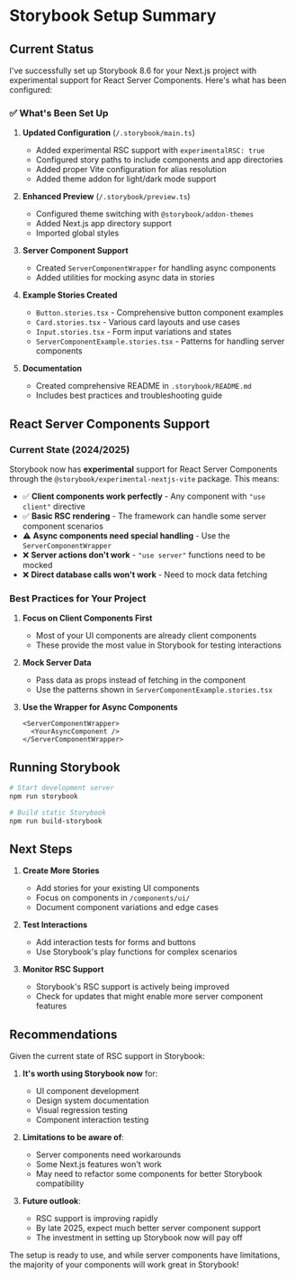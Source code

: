 # Storybook Setup Summary

## Current Status

I've successfully set up Storybook 8.6 for your Next.js project with experimental support for React Server Components. Here's what has been configured:

### ✅ What's Been Set Up

1. **Updated Configuration** (`/.storybook/main.ts`)
   - Added experimental RSC support with `experimentalRSC: true`
   - Configured story paths to include components and app directories
   - Added proper Vite configuration for alias resolution
   - Added theme addon for light/dark mode support

2. **Enhanced Preview** (`/.storybook/preview.ts`)
   - Configured theme switching with `@storybook/addon-themes`
   - Added Next.js app directory support
   - Imported global styles

3. **Server Component Support**
   - Created `ServerComponentWrapper` for handling async components
   - Added utilities for mocking async data in stories

4. **Example Stories Created**
   - `Button.stories.tsx` - Comprehensive button component examples
   - `Card.stories.tsx` - Various card layouts and use cases
   - `Input.stories.tsx` - Form input variations and states
   - `ServerComponentExample.stories.tsx` - Patterns for handling server components

5. **Documentation**
   - Created comprehensive README in `.storybook/README.md`
   - Includes best practices and troubleshooting guide

## React Server Components Support

### Current State (2024/2025)
Storybook now has **experimental** support for React Server Components through the `@storybook/experimental-nextjs-vite` package. This means:

- ✅ **Client components work perfectly** - Any component with `"use client"` directive
- ✅ **Basic RSC rendering** - The framework can handle some server component scenarios
- ⚠️ **Async components need special handling** - Use the `ServerComponentWrapper`
- ❌ **Server actions don't work** - `"use server"` functions need to be mocked
- ❌ **Direct database calls won't work** - Need to mock data fetching

### Best Practices for Your Project

1. **Focus on Client Components First**
   - Most of your UI components are already client components
   - These provide the most value in Storybook for testing interactions

2. **Mock Server Data**
   - Pass data as props instead of fetching in the component
   - Use the patterns shown in `ServerComponentExample.stories.tsx`

3. **Use the Wrapper for Async Components**
   ```tsx
   <ServerComponentWrapper>
     <YourAsyncComponent />
   </ServerComponentWrapper>
   ```

## Running Storybook

```bash
# Start development server
npm run storybook

# Build static Storybook
npm run build-storybook
```

## Next Steps

1. **Create More Stories**
   - Add stories for your existing UI components
   - Focus on components in `/components/ui/`
   - Document component variations and edge cases

2. **Test Interactions**
   - Add interaction tests for forms and buttons
   - Use Storybook's play functions for complex scenarios

3. **Monitor RSC Support**
   - Storybook's RSC support is actively being improved
   - Check for updates that might enable more server component features

## Recommendations

Given the current state of RSC support in Storybook:

1. **It's worth using Storybook now** for:
   - UI component development
   - Design system documentation
   - Visual regression testing
   - Component interaction testing

2. **Limitations to be aware of**:
   - Server components need workarounds
   - Some Next.js features won't work
   - May need to refactor some components for better Storybook compatibility

3. **Future outlook**:
   - RSC support is improving rapidly
   - By late 2025, expect much better server component support
   - The investment in setting up Storybook now will pay off

The setup is ready to use, and while server components have limitations, the majority of your components will work great in Storybook!